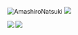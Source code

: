 ![AmashiroNatsuki](https://cdn.jsdelivr.net/gh/tsukiseele/ImageHosting/img/amsrntk3.png) ![](https://visitor-badge.laobi.icu/badge?page_id=tsukiseele.readme)
<div style="display: flex; flex-wrap: nowrap;">
  <a href="https://github.com/tsukiseele" align="right">
    <img align="left" src="https://github-readme-stats.vercel.app/api/top-langs/?username=tsukiseele&theme=vue&langs_count=3" />
  </a>
  <a href="https://github.com/tsukiseele" align="right"> 
    <img align="left" src="https://github-readme-stats.vercel.app/api?username=tsukiseele&theme=vue&show_icons=true&include_all_commits=true" />
  </a>
</div>

